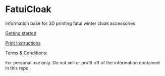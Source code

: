 # FatuiCloak
Information base for 3D printing fatui winter cloak accessories 

[Getting started](https://github.com/daniellelshen/FatuiCloak/blob/main/Specifications.md#information-on-the-files-quantity-and-sizes)

[Print Instructions](https://github.com/daniellelshen/FatuiCloak/blob/main/Specifications.md#print-instructions)

Terms & Conditions: 

For personal use only. 
Do not sell or profit off of the information contained in this repo. 

